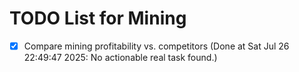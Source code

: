 # TODO List for Mining

- [x] Compare mining profitability vs. competitors  (Done at Sat Jul 26 22:49:47 2025: No actionable real task found.)